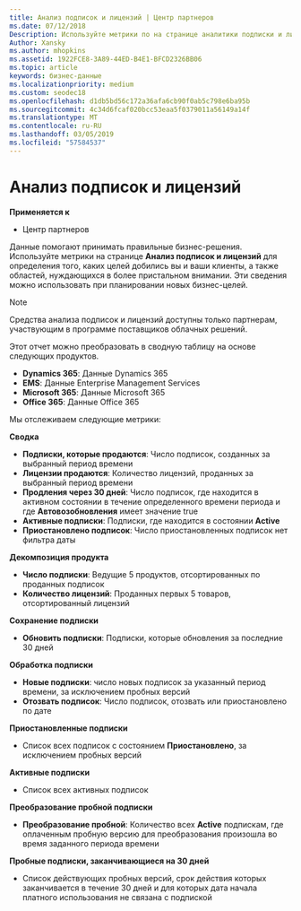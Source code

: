 ```yaml
---
title: Анализ подписок и лицензий | Центр партнеров
ms.date: 07/12/2018
Description: Используйте метрики по на странице аналитики подписки и лицензии для идентификации успешных и области, которые требуют больше внимания.
Author: Xansky
ms.author: mhopkins
ms.assetid: 1922FCE8-3A89-44ED-B4E1-BFCD2326BB06
ms.topic: article
keywords: бизнес-данные
ms.localizationpriority: medium
ms.custom: seodec18
ms.openlocfilehash: d1db5bd56c172a36afa6cb90f0ab5c798e6ba95b
ms.sourcegitcommit: 4c34d6fcaf020bcc53eaa5f0379011a56149a14f
ms.translationtype: MT
ms.contentlocale: ru-RU
ms.lasthandoff: 03/05/2019
ms.locfileid: "57584537"
---
```

# <a name="analyze-subscriptions-and-licenses"></a>Анализ подписок и лицензий 

**Применяется к**

- Центр партнеров

Данные помогают принимать правильные бизнес-решения. Используйте метрики на странице **Анализ подписок и лицензий** для определения того, каких целей добились вы и ваши клиенты, а также областей, нуждающихся в более пристальном внимании. Эти сведения можно использовать при планировании новых бизнес-целей.

> [!NOTE]
> Средства анализа подписок и лицензий доступны только партнерам, участвующим в программе поставщиков облачных решений.


Этот отчет можно преобразовать в сводную таблицу на основе следующих продуктов.

 - **Dynamics 365**: Данные Dynamics 365  
 - **EMS**: Данные Enterprise Management Services  
 - **Microsoft 365**: Данные Microsoft 365  
 - **Office 365**: Данные Office 365  


Мы отслеживаем следующие метрики:

**Сводка**  
 - **Подписки, которые продаются**: Число подписок, созданных за выбранный период времени  
 - **Лицензии продаются**: Количество лицензий, проданных за выбранный период времени   
 - **Продления через 30 дней**: Число подписок, где находится в активном состоянии в течение определенного времени периода и где **Автовозобновления** имеет значение true
 - **Активные подписки**: Подписки, где находится в состоянии **Active**  
 - **Приостановлено подписок**: Число приостановленных подписок нет фильтра даты  

**Декомпозиция продукта**  
 - **Число подписки**: Ведущие 5 продуктов, отсортированных по проданных подписок  
 - **Количество лицензий**: Проданных первых 5 товаров, отсортированный лицензий

**Сохранение подписки**
 - **Обновить подписки**: Подписки, которые обновления за последние 30 дней  

**Обработка подписки**  
 - **Новые подписки**: число новых подписок за указанный период времени, за исключением пробных версий  
 - **Отозвать подписок**: Число подписок, отозвать или приостановлено по дате  

**Приостановленные подписки**  
 - Список всех подписок с состоянием **Приостановлено**, за исключением пробных версий  
  
**Активные подписки**
 - Список всех активных подписок  

**Преобразование пробной подписки**  
 - **Преобразование пробной**: Количество всех **Active** подпискам, где оплаченным пробную версию для преобразования произошла во время заданного периода времени  

**Пробные подписки, заканчивающиеся на 30 дней**  
 - Список действующих пробных версий, срок действия которых заканчивается в течение 30 дней и для которых дата начала платного использования не связана с подпиской  

  